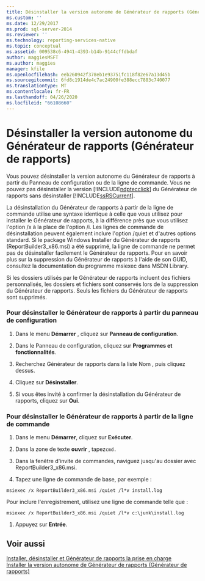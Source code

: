 ```yaml
---
title: Désinstaller la version autonome de Générateur de rapports (Générateur de rapports) | Microsoft Docs
ms.custom: ''
ms.date: 12/29/2017
ms.prod: sql-server-2014
ms.reviewer: ''
ms.technology: reporting-services-native
ms.topic: conceptual
ms.assetid: 009538c6-4941-4393-b14b-9144cffdbdaf
author: maggiesMSFT
ms.author: maggies
manager: kfile
ms.openlocfilehash: eeb260942f378eb1e93751fc118f82e67a13d45b
ms.sourcegitcommit: 6fd8c1914de4c7ac24900fe388ecc7883c740077
ms.translationtype: MT
ms.contentlocale: fr-FR
ms.lasthandoff: 04/26/2020
ms.locfileid: "66108660"
---
```

# <a name="uninstall-the-stand-alone-version-of-report-builder-report-builder"></a>Désinstaller la version autonome du Générateur de rapports (Générateur de rapports)
  Vous pouvez désinstaller la version autonome du Générateur de rapports à partir du Panneau de configuration ou de la ligne de commande. Vous ne pouvez pas désinstaller la version [!INCLUDE[ndptecclick](../../includes/ndptecclick-md.md)] du Générateur de rapports sans désinstaller [!INCLUDE[ssRSCurrent](../../includes/ssrscurrent-md.md)].  
  
 La désinstallation du Générateur de rapports à partir de la ligne de commande utilise une syntaxe identique à celle que vous utilisez pour installer le Générateur de rapports, à la différence près que vous utilisez l'option /x à la place de l'option /i. Les lignes de commande de désinstallation peuvent également inclure l'option /quiet et d'autres options standard. Si le package Windows Installer du Générateur de rapports (ReportBuilder3_x86.msi) a été supprimé, la ligne de commande ne permet pas de désinstaller facilement le Générateur de rapports. Pour en savoir plus sur la suppression du Générateur de rapports à l'aide de son GUID, consultez la documentation du programme msiexec dans MSDN Library.  
  
 Si les dossiers utilisés par le Générateur de rapports incluent des fichiers personnalisés, les dossiers et fichiers sont conservés lors de la suppression du Générateur de rapports. Seuls les fichiers du Générateur de rapports sont supprimés.  
  
### <a name="to-uninstall-report-builder-from-the-control-panel"></a>Pour désinstaller le Générateur de rapports à partir du panneau de configuration  
  
1.  Dans le menu **Démarrer** , cliquez sur **Panneau de configuration**.  
  
2.  Dans le Panneau de configuration, cliquez sur **Programmes et fonctionnalités**.  
  
3.  Recherchez Générateur de rapports  dans la liste Nom , puis cliquez dessus.  
  
4.  Cliquez sur **Désinstaller**.  
  
5.  Si vous êtes invité à confirmer la désinstallation du Générateur de rapports, cliquez sur **Oui**.  
  
### <a name="to-uninstall-report-builder-from-the-command-line"></a>Pour désinstaller le Générateur de rapports à partir de la ligne de commande  
  
1.  Dans le menu **Démarrer**, cliquez sur **Exécuter**.  
  
2.  Dans la zone de texte **ouvrir** , tapez`cmd.`  
  
3.  Dans la fenêtre d'invite de commandes, naviguez jusqu'au dossier avec ReportBuilder3_x86.msi.  
  
4.  Tapez une ligne de commande de base, par exemple :  
  
 `msiexec /x ReportBuilder3_x86.msi /quiet /l*v install.log`  
  
 Pour inclure l'enregistrement, utilisez une ligne de commande telle que :  
  
 `msiexec /x ReportBuilder3_x86.msi /quiet /l*v c:\junk\install.log`  
  
1.  Appuyez sur **Entrée**.  
  
## <a name="see-also"></a>Voir aussi  
 [Installer, désinstaller et Générateur de rapports la prise en charge](../install-uninstall-and-report-builder-support.md)   
 [Installer la version autonome de Générateur de rapports &#40;Générateur de rapports&#41;](install-report-builder.md)  
  
  
